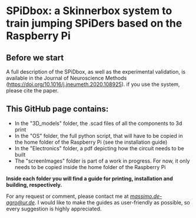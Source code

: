 # SPiDbox: a Skinnerbox system to train jumping SPiDers based on the Raspberry Pi

## Before we start
A full description of the SPiDbox, as well as the experimental validation, is available in the Journal of Neuroscience Methods (https://doi.org/10.1016/j.jneumeth.2020.108925). if you use the system, please cite the paper.

## This GitHub page contains:
* In the "3D_models" folder, the .scad files of all the components to 3d print
* In the "OS" folder, the full python script, that will have to be copied in the home folder of the Raspberry Pi (see the installation guide)
* In the "Electronics" folder, a pdf depicting how the circuit needs to be built
* The "screenImages" folder is part of a work in progress. For now, it only needs to be copied inside the home folder of the Raspberry Pi

**Inside each folder you will find a guide for printing, installation and building, respectively.**

For any request or comment, please contact me at *massimo.de-agro@ur.de*. I would like to make the guides as user-friendly as possible, so every suggestion is highly appreciated.
